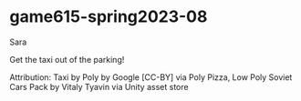 # game615-spring2023-08
 Sara
 
 Get the taxi out of the parking! 
 
 Attribution: Taxi by Poly by Google [CC-BY] via Poly Pizza, Low Poly Soviet Cars Pack by Vitaly Tyavin via Unity asset store

